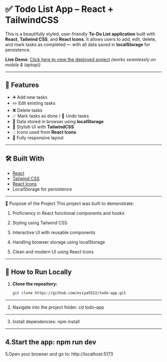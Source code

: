# ✅ Todo List App – React + TailwindCSS

This is a beautifully styled, user-friendly **To-Do List application** built with **React**, **Tailwind CSS**, and **React Icons**. It allows users to add, edit, delete, and mark tasks as completed — with all data saved in **localStorage** for persistence.

**Live Demo**: [Click here to view the deployed project](https://todowithlove.netlify.app/)
*(works seamlessly on mobile & laptop))*

---

## 🔧 Features

- ➕ Add new tasks
- ✏️ Edit existing tasks
- ❌ Delete tasks
- ✅ Mark tasks as done / 🔁 Undo tasks
- 💾 Data stored in browser using **localStorage**
- 🎨 Stylish UI with **TailwindCSS**
- 💡 Icons used from **React Icons**
- 📱 Fully responsive layout

---

## 🛠️ Built With

- [React](https://reactjs.org/)
- [Tailwind CSS](https://tailwindcss.com/)
- [React Icons](https://react-icons.github.io/react-icons/)
- LocalStorage for persistence

---

🎯 Purpose of the Project
This project was built to demonstrate:

1. Proficiency in React functional components and hooks

2. Styling using Tailwind CSS

3. Interactive UI with reusable components

4. Handling browser storage using localStorage

5. Clean and modern UI using React Icons


---

## 🚀 How to Run Locally

1. **Clone the repository:**
   ```bash
   git clone https://github.com/oviya5522/todo-app.git
---
2. Navigate into the project folder:
  cd todo-app
---
3. Install dependencies:
  npm install
---
4.Start the app:
  npm run dev
---
5.Open your browser and go to:
  http://localhost:5173

